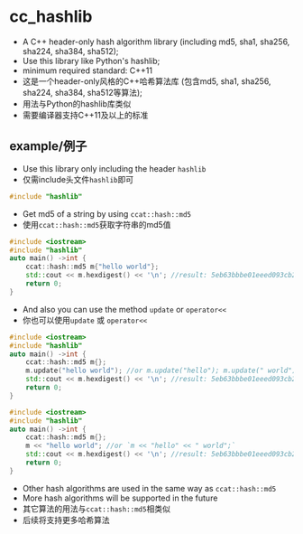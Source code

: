 # cc_hashlib
* A C++ header-only hash algorithm library (including md5, sha1, sha256, sha224, sha384, sha512);
* Use this library like Python's hashlib;
* minimum required standard: C++11
* 这是一个header-only风格的C++哈希算法库 (包含md5, sha1, sha256, sha224, sha384, sha512等算法);
* 用法与Python的hashlib库类似
* 需要编译器支持C++11及以上的标准
## example/例子
* Use this library only including the header `hashlib`
* 仅需include头文件`hashlib`即可
```c++
#include "hashlib"
```
* Get md5 of a string by using `ccat::hash::md5`
* 使用`ccat::hash::md5`获取字符串的md5值
```c++
#include <iostream>
#include "hashlib"
auto main() ->int {
    ccat::hash::md5 m{"hello world"};
    std::cout << m.hexdigest() << '\n'; //result: 5eb63bbbe01eeed093cb22bb8f5acdc3
    return 0;
}
```
* And also you can use the method `update` or `operator<<` 
* 你也可以使用`update` 或 `operator<<`
```c++
#include <iostream>
#include "hashlib"
auto main() ->int {
    ccat::hash::md5 m{};
    m.update("hello world"); //or m.update("hello"); m.update(" world");
    std::cout << m.hexdigest() << '\n'; //result: 5eb63bbbe01eeed093cb22bb8f5acdc3
    return 0;
}
```
```c++
#include <iostream>
#include "hashlib"
auto main() ->int {
    ccat::hash::md5 m{};
    m << "hello world"; //or `m << "hello" << " world";`
    std::cout << m.hexdigest() << '\n'; //result: 5eb63bbbe01eeed093cb22bb8f5acdc3
    return 0;
}
```
* Other hash algorithms are used in the same way as `ccat::hash::md5`
* More hash algorithms will be supported in the future
* 其它算法的用法与`ccat::hash::md5`相类似
* 后续将支持更多哈希算法
